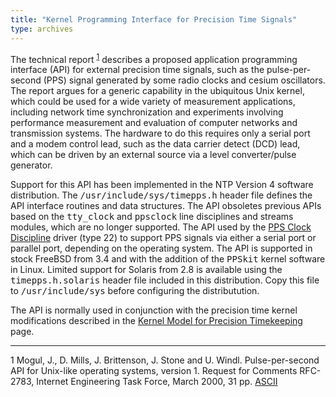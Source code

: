```yaml
---
title: "Kernel Programming Interface for Precision Time Signals"
type: archives
---
```


The technical report <sup>[1](#myfootnote1)</sup> describes a proposed application programming interface (API) for external precision time signals, such as the pulse-per-second (PPS) signal generated by some radio clocks and cesium oscillators. The report argues for a generic capability in the ubiquitous Unix kernel, which could be used for a wide variety of measurement applications, including network time synchronization and experiments involving performance measurement and evaluation of computer networks and transmission systems. The hardware to do this requires only a serial port and a modem control lead, such as the data carrier detect (DCD) lead, which can be driven by an external source via a level converter/pulse generator.

Support for this API has been implemented in the NTP Version 4 software distribution. The <tt>/usr/include/sys/timepps.h</tt> header file defines the API interface routines and data structures. The API obsoletes previous APIs based on the <tt>tty_clock</tt> and <tt>ppsclock</tt> line disciplines and streams modules, which are no longer supported. The API used by the [PPS Clock Discipline](/archives/drivers/driver22) driver (type 22) to support PPS signals via either a serial port or parallel port, depending on the operating system. The API is supported in stock FreeBSD from 3.4 and with the addition of the <tt>PPSkit</tt> kernel software in Linux. Limited support for Solaris from 2.8 is available using the <tt>timepps.h.solaris</tt> header file included in this distribution. Copy this file to <tt>/usr/include/sys</tt> before configuring the distributution.

The API is normally used in conjunction with the precision time kernel modifications described in the [Kernel Model for Precision Timekeeping](/archives/4.1.2/kern) page.

* * *

<a name="myfootnote1">1</a>  Mogul, J., D. Mills, J. Brittenson, J. Stone and U. Windl. Pulse-per-second API for Unix-like operating systems, version 1\. Request for Comments RFC-2783, Internet Engineering Task Force, March 2000, 31 pp. [ASCII](http://www.eecis.udel.edu/~mills/database/rfc/rfc2783.txt)